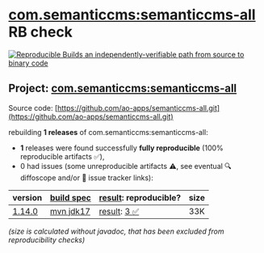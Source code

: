 [com.semanticcms:semanticcms-all](https://central.sonatype.com/artifact/com.semanticcms/semanticcms-all/versions) RB check
=======

[![Reproducible Builds](https://reproducible-builds.org/images/logos/rb.svg) an independently-verifiable path from source to binary code](https://reproducible-builds.org/)

## Project: [com.semanticcms:semanticcms-all](https://central.sonatype.com/artifact/com.semanticcms/semanticcms-all/versions)

Source code: [https://github.com/ao-apps/semanticcms-all.git](https://github.com/ao-apps/semanticcms-all.git)

rebuilding **1 releases** of com.semanticcms:semanticcms-all:
- **1** releases were found successfully **fully reproducible** (100% reproducible artifacts :white_check_mark:),
- 0 had issues (some unreproducible artifacts :warning:, see eventual :mag: diffoscope and/or :memo: issue tracker links):

| version | [build spec](/BUILDSPEC.md) | [result](https://reproducible-builds.org/docs/jvm/): reproducible? | size |
| -- | --------- | ------ | -- |
| [1.14.0](https://central.sonatype.com/artifact/com.semanticcms/semanticcms-all/1.14.0/pom) | [mvn jdk17](semanticcms-all-1.14.0.buildspec) | [result](semanticcms-all-1.14.0.buildinfo): [3 :white_check_mark: ](semanticcms-all-1.14.0.buildcompare) | 33K |

<i>(size is calculated without javadoc, that has been excluded from reproducibility checks)</i>
